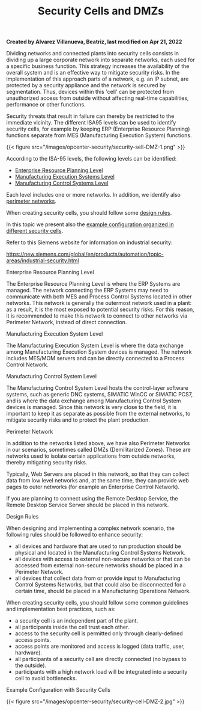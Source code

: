 ﻿---
title: "Security Cells and DMZs"
url: /customer-doc/opcenter-modular-manufacturing-documentation-home/opcenter-modular-manufacturing-security-concept/security-implementation/network-security-implemnataion/security-cells-and-dmzs_132566081/
weight: 1
---

**Created by Alvarez Villanueva, Beatriz, last modified on Apr 21, 2022**  

Dividing networks and connected plants into security cells consists in dividing up a large corporate network into separate networks, each used for a specific business function. This strategy increases the availability of the overall system and is an effective way to mitigate security risks. In the implementation of this approach parts of a network, e.g. an IP subnet, are protected by a security appliance and the network is secured by segmentation. Thus, devices within this 'cell' can be protected from unauthorized access from outside without affecting real-time capabilities, performance or other functions.

Security threats that result in failure can thereby be restricted to the immediate vicinity. The different ISA95 levels can be used to identify security cells, for example by keeping ERP (Enterprise Resource Planning) functions separate from MES (Manufacturing Execution System) functions.

{{< figure src="/images/opcenter-security/security-sell-DMZ-1.png" >}}

According to the ISA-95 levels, the following levels can be identified:

- [Enterprise Resource Planning Level](#SecurityCellsandDMZs-ERP_level)
- [Manufacturing Execution Systems Level](#SecurityCellsandDMZs-MES_level)
- [Manufacturing Control Systems Level](#SecurityCellsandDMZs-MCS_level)

Each level includes one or more networks. In addition, we identify also [perimeter networks](#SecurityCellsandDMZs-perimeter_network).

When creating security cells, you should follow some [design rules](#SecurityCellsandDMZs-design_rules).

In this topic we present also the [example configuration organized in different security cells](#SecurityCellsandDMZs-example_configuration).

Refer to this Siemens website for information on industrial security:

<https://new.siemens.com/global/en/products/automation/topic-areas/industrial-security.html>

Enterprise Resource Planning Level

The Enterprise Resource Planning Level is where the ERP Systems are managed. The network connecting the ERP Systems may need to communicate with both MES and Process Control Systems located in other networks. This network is generally the outermost network used in a plant: as a result, it is the most exposed to potential security risks. For this reason, it is recommended to make this network to connect to other networks via Perimeter Network, instead of direct connection.

Manufacturing Execution System Level

The Manufacturing Execution System Level is where the data exchange among Manufacturing Execution System devices is managed. The network includes MES/MOM servers and can be directly connected to a Process Control Network.

Manufacturing Control System Level

The Manufacturing Control System Level hosts the control-layer software systems, such as generic DNC systems, SIMATIC WinCC or SIMATIC PCS7, and is where the data exchange among Manufacturing Control System devices is managed. Since this network is very close to the field, it is important to keep it as separate as possible from the external networks, to mitigate security risks and to protect the plant production.

Perimeter Network

In addition to the networks listed above, we have also Perimeter Networks in our scenarios, sometimes called DMZs (Demilitarized Zones). These are networks used to isolate certain applications from outside networks, thereby mitigating security risks.

Typically, Web Servers are placed in this network, so that they can collect data from low level networks and, at the same time, they can provide web pages to outer networks (for example an Enterprise Control Network).

If you are planning to connect using the Remote Desktop Service, the Remote Desktop Service Server should be placed in this network.

Design Rules

When designing and implementing a complex network scenario, the following rules should be followed to enhance security:

- all devices and hardware that are used to run production should be physical and located in the Manufacturing Control Systems Network.
- all devices with access to external non-secure networks or that can be accessed from external non-secure networks should be placed in a Perimeter Network.
- all devices that collect data from or provide input to Manufacturing Control Systems Networks, but that could also be disconnected for a certain time, should be placed in a Manufacturing Operations Network.

When creating security cells, you should follow some common guidelines and implementation best practices, such as:

- a security cell is an independent part of the plant.
- all participants inside the cell trust each other.
- access to the security cell is permitted only through clearly-defined access points.
- access points are monitored and access is logged (data traffic, user, hardware).
- all participants of a security cell are directly connected (no bypass to the outside).
- participants with a high network load will be integrated into a security cell to avoid bottlenecks.

Example Configuration with Security Cells

{{< figure src="/images/opcenter-security/security-cell-DMZ-2.jpg" >}}



